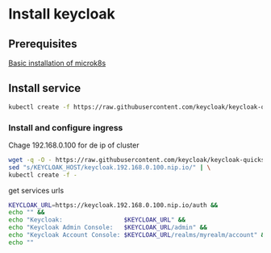 # Install keycloak

## Prerequisites

[Basic installation of microk8s](/Microk8s.md)

## Install service 

```sh
kubectl create -f https://raw.githubusercontent.com/keycloak/keycloak-quickstarts/latest/kubernetes-examples/keycloak.yaml
```

### Install and configure ingress
Chage 192.168.0.100 for de ip of cluster

```sh
wget -q -O - https://raw.githubusercontent.com/keycloak/keycloak-quickstarts/latest/kubernetes-examples/keycloak-ingress.yaml | \
sed "s/KEYCLOAK_HOST/keycloak.192.168.0.100.nip.io/" | \
kubectl create -f -
```

get services urls

```sh
KEYCLOAK_URL=https://keycloak.192.168.0.100.nip.io/auth &&
echo "" &&
echo "Keycloak:                 $KEYCLOAK_URL" &&
echo "Keycloak Admin Console:   $KEYCLOAK_URL/admin" &&
echo "Keycloak Account Console: $KEYCLOAK_URL/realms/myrealm/account" &&
echo ""
```

